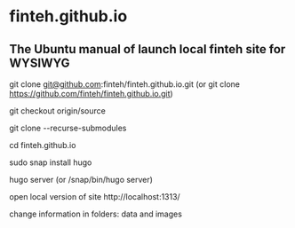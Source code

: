 # finteh.github.io
## The Ubuntu manual of launch local finteh site for WYSIWYG
git clone git@github.com:finteh/finteh.github.io.git (or git clone https://github.com/finteh/finteh.github.io.git)

git checkout origin/source

git clone --recurse-submodules

cd finteh.github.io

sudo snap install hugo

hugo server (or /snap/bin/hugo server)

open local version of site http://localhost:1313/

change information in folders: data and images
